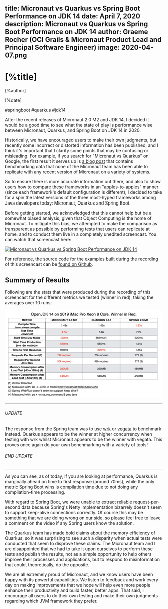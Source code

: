 title: Micronaut vs Quarkus vs Spring Boot Performance on JDK 14
date: April 7, 2020  
description: Micronaut vs Quarkus vs Spring Boot Performance on JDK 14
author: Graeme Rocher (OCI Grails & Micronaut Product Lead and Principal Software Engineer)
image: 2020-04-07.png
---

# [%title]

[%author]

[%date] 

#springboot #quarkus #jdk14

After the recent releases of Micronaut 2.0 M2 and JDK 14, I decided it would be a good time to see what the state of play is performance wise between Micronaut, Quarkus, and Spring Boot on JDK 14 in 2020.

Historically, we have encouraged users to make their own judgments, but recently some incorrect or distorted information has been published, and I think it's important that I clarify some points that may be confusing or misleading. For example, if you search for "Micronaut vs Quarkus" on Google, the first result it serves up is [a blog post](https://simply-how.com/quarkus-vs-micronaut) that contains benchmarking data that none of the Micronaut team has been able to replicate with any recent version of Micronaut on a variety of systems.

So to ensure there is more accurate information out there, and also to show users how to compare these frameworks in an "apples-to-apples" manner (since each framework's default configuration is different), I decided to take for a spin the latest versions of the three most-hyped frameworks among Java developers today: Micronaut, Quarkus and Spring Boot.

Before getting started, we acknowledged that this cannot help but be a somewhat biased analysis, given that Object Computing is the home of Micronaut. To mitigate this bias, we attempted to make the comparison as transparent as possible by performing tests that users can replicate at home, and to conduct them live in a completely unedited screencast. You can watch that screencast here:

[![Micronaut vs Quarkus vs Spring Boot Performance on JDK 14](2020-04-07-img01.gif)](https://youtu.be/rJFgdFIs_k8 "Micronaut vs Quarkus vs Spring Boot Performance on JDK 14")

For reference, the source code for the examples built during the recording of this screencast can be [found on Github](https://github.com/graemerocher/framework-comparison-2020).

## Summary of Results

Following are the stats that were produced during the recording of this screencast for the different metrics we tested (winner in red), taking the averages over 10 runs:

![Summary of Results](2020-04-07-img02.jpeg)

----
###### UPDATE

The response from the Spring team was to use [wrk](https://github.com/wg/wrk) or [vegata](https://github.com/tsenart/vegeta) to benchmark instead. Quarkus appears to be the winner at higher concurrency when testing with wrk whilst Micronaut appears to be the winner with vegata. This proves once again do your own benchmarking with a variety of tools!

###### END UPDATE
----

As you can see, as of today, if you are looking at performance, Quarkus is marginally ahead on time to first response (around 70ms), while the only metric Spring Boot wins is compilation time due to not doing any compilation-time processing.

With regard to Spring Boot, we were unable to extract reliable request-per-second data because Spring's Netty implementation bizarrely doesn't seem to support keep-alive connections correctly. Of course this may be something that we are doing wrong on our side, so please feel free to leave a comment on the video if any Spring users know the solution.

The Quarkus team has made bold claims about the memory efficiency of Quarkus, so it was surprising to see such a disparity when actual tests were conducted that seem to disprove these claims. The Micronaut team and I are disappointed that we had to take it upon ourselves to perform these tests and publish the results, not as a simple opportunity to help others improve their processes and applications, but to respond to misinformation that could, theoretically, do the opposite. 

We are all extremely proud of Micronaut, and we know users have been happy with its powerful capabilities. We listen to feedback and work every day on making improvements that we hope will help even more people enhance their productivity and build faster, better apps. That said, I encourage all users to do their own testing and make their own judgments regarding which JVM framework they prefer.
